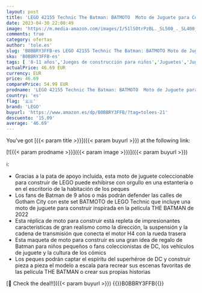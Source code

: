 ```yaml
---
layout: post
title: 'LEGO 42155 Technic The Batman: BATMOTO  Moto de Juguete para Construir  Maqueta a Escala  Vehículo de Superhéroe  Modelo de Película 2022'
date: 2023-04-30 22:00:49
image: 'https://m.media-amazon.com/images/I/51lSOtrPzBL._SL500_._SL400_.jpg'
comments: true
category: ofertas
author: 'tole.es'
slug: 'B0BBRY3FFB-es LEGO 42155 Technic The Batman: BATMOTO Moto de Juguete...'
sku: 'B0BBRY3FFB-es'
tags: [ '8-11 años','Juegos de construcción para niños','Juguetes','Juguetes y juegos','Niñas 8-11 años','Niños 8-11 años','Self Service','Sets de construcción','Special Features Stores','lego','🇪🇸', ]
actualPrice: 46.69 EUR
currency: EUR
price: 46.69
comparePrice: 54.99 EUR
prodname: 'LEGO 42155 Technic The Batman: BATMOTO  Moto de Juguete para Construir  Maqueta a Escala  Vehículo de Superhéroe  Modelo de Película 2022'
country: 'es'
flag: '🇪🇸'
brand: 'LEGO'
buyurl: 'https://www.amazon.es/dp/B0BBRY3FFB/?tag=tolees-21'
descuento: '15.09'
average: '46.69'
---
```


You've got [{{< param title >}}]({{< param buyurl >}}) at the following link:

[![{{< param prodname >}}]({{< param image >}})]({{< param buyurl >}})

ℹ️:

- Gracias a la pata de apoyo incluida, esta moto de juguete coleccionable para construir de LEGO puede exhibirse con orgullo en una estantería o en el escritorio de la habitación de los peques
- Los fans de Batman de 9 años o más podrán defender las calles de Gotham City con este set BATMOTO de LEGO Technic que incluye una moto de juguete para construir inspirada en la película THE BATMAN de 2022
- Esta réplica de moto para construir está repleta de impresionantes características de gran realismo como la dirección, la suspensión y la cadena de transmisión que conecta el motor H4 con la rueda trasera
- Esta maqueta de moto para construir es una gran idea de regalo de Batman para niños pequeños o fans coleccionistas de DC, los vehículos de juguete y la cultura de los cómics
- Los peques podrán captar el espíritu del superhéroe de DC y construir pieza a pieza el modelo a escala para recrear sus escenas favoritas de las película THE BATMAN o crear sus propias historias

[🛒 Check the deal!!]({{< param buyurl >}})
{{<world>}}B0BBRY3FFB{{</world>}}
